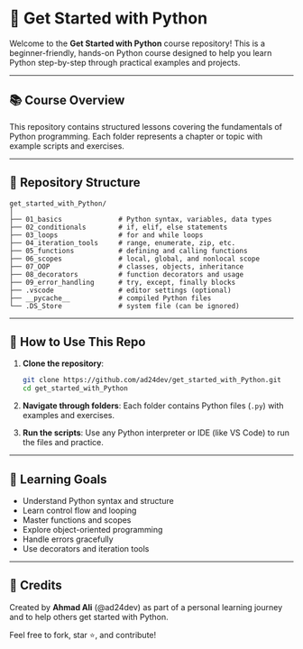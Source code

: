 
# 🐍 Get Started with Python

Welcome to the **Get Started with Python** course repository! This is a beginner-friendly, hands-on Python course designed to help you learn Python step-by-step through practical examples and projects.

---

## 📚 Course Overview

This repository contains structured lessons covering the fundamentals of Python programming. Each folder represents a chapter or topic with example scripts and exercises.

---

## 🧭 Repository Structure

```
get_started_with_Python/
│
├── 01_basics              # Python syntax, variables, data types
├── 02_conditionals        # if, elif, else statements
├── 03_loops               # for and while loops
├── 04_iteration_tools     # range, enumerate, zip, etc.
├── 05_functions           # defining and calling functions
├── 06_scopes              # local, global, and nonlocal scope
├── 07_OOP                 # classes, objects, inheritance
├── 08_decorators          # function decorators and usage
├── 09_error_handling      # try, except, finally blocks
├── .vscode                # editor settings (optional)
├── __pycache__            # compiled Python files
└── .DS_Store              # system file (can be ignored)
```

---

## 🚀 How to Use This Repo

1. **Clone the repository**:
   ```bash
   git clone https://github.com/ad24dev/get_started_with_Python.git
   cd get_started_with_Python
   ```

2. **Navigate through folders**:
   Each folder contains Python files (`.py`) with examples and exercises.

3. **Run the scripts**:
   Use any Python interpreter or IDE (like VS Code) to run the files and practice.

---

## 🎯 Learning Goals

- Understand Python syntax and structure
- Learn control flow and looping
- Master functions and scopes
- Explore object-oriented programming
- Handle errors gracefully
- Use decorators and iteration tools

---

## 🙌 Credits

Created by **Ahmad Ali** (@ad24dev) as part of a personal learning journey and to help others get started with Python.

Feel free to fork, star ⭐, and contribute!
